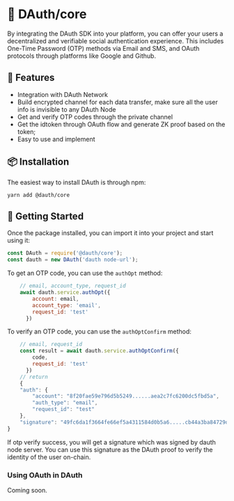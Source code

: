 # 🚀 DAuth/core

By integrating the DAuth SDK into your platform, you can offer your users a decentralized and verifiable social authentication experience. This includes One-Time Password (OTP) methods via Email and SMS, and OAuth protocols through platforms like Google and Github.

## 🎉 Features

- Integration with DAuth Network
- Build encrypted channel for each data transfer, make sure all the user info is invisible to any DAuth Node
- Get and verify OTP codes through the private channel
- Get the idtoken through OAuth flow and generate ZK proof based on the token;
- Easy to use and implement

## 📦 Installation

The easiest way to install DAuth is through npm:

```shell
yarn add @dauth/core
```

## 🚀 Getting Started

Once the package installed, you can import it into your project and start using it:

```javascript
const DAuth = require('@dauth/core');
const dauth = new DAuth('dauth node-url');
```

To get an OTP code, you can use the `authOpt` method:

```javascript
    // email, account_type, request_id
    await dauth.service.authOpt({
        account: email,
        account_type: 'email',
        request_id: 'test'
      })
```
To verify an OTP code, you can use the `authOptConfirm` method:

```javascript
    // email, request_id
    const result = await dauth.service.authOptConfirm({
        code,
        request_id: 'test'
      })
    // return 
    {
    "auth": {
        "account": "8f20fae59e796d5b5249......aea2c7fc6200dc5fbd5a",
        "auth_type": "email",
        "request_id": "test"
    },
    "signature": "49fc6da1f3664fe66ef5a4311584d0b5a6.....cb44a3ba84729dd2c08ac05edd01dc41501d5d1a96631c"
}
```

If otp verify success, you will get a signature which was signed by dauth node server. You can use this signature as the DAuth proof to verify the identity of the user on-chain. 

### Using OAuth in DAuth

Coming soon.
